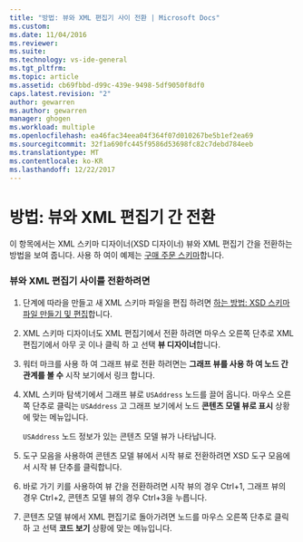 ```yaml
---
title: "방법: 뷰와 XML 편집기 사이 전환 | Microsoft Docs"
ms.custom: 
ms.date: 11/04/2016
ms.reviewer: 
ms.suite: 
ms.technology: vs-ide-general
ms.tgt_pltfrm: 
ms.topic: article
ms.assetid: cb69fbbd-d99c-439e-9498-5df9050f8df0
caps.latest.revision: "2"
author: gewarren
ms.author: gewarren
manager: ghogen
ms.workload: multiple
ms.openlocfilehash: ea46fac34eea04f364f07d010267be5b1ef2ea69
ms.sourcegitcommit: 32f1a690fc445f9586d53698fc82c7debd784eeb
ms.translationtype: MT
ms.contentlocale: ko-KR
ms.lasthandoff: 12/22/2017
---
```

# <a name="how-to-switch-between-views-and-the-xml-editor"></a>방법: 뷰와 XML 편집기 간 전환
이 항목에서는 XML 스키마 디자이너(XSD 디자이너) 뷰와 XML 편집기 간을 전환하는 방법을 보여 줍니다. 사용 하 여이 예제는 [구매 주문 스키마](../xml-tools/sample-xsd-file-simple-schema.md)합니다.  
  
### <a name="to-switch-between-the-views-and-the-xml-editor"></a>뷰와 XML 편집기 사이를 전환하려면  
  
1.  단계에 따라을 만들고 새 XML 스키마 파일을 편집 하려면 [하는 방법: XSD 스키마 파일 만들기 및 편집](../xml-tools/how-to-create-and-edit-an-xsd-schema-file.md)합니다.  
  
2.  XML 스키마 디자이너도 XML 편집기에서 전환 하려면 마우스 오른쪽 단추로 XML 편집기에서 아무 곳 이나 클릭 하 고 선택 **뷰 디자이너**합니다.  
  
3.  워터 마크를 사용 하 여 그래프 뷰로 전환 하려면는 **그래프 뷰를 사용 하 여 노드 간 관계를 볼 수** 시작 보기에서 링크 합니다.  
  
4.  XML 스키마 탐색기에서 그래프 뷰로 `USAddress` 노드를 끌어 옵니다. 마우스 오른쪽 단추로 클릭는 `USAddress` 고 그래프 보기에서 노드 **콘텐츠 모델 뷰로 표시** 상황에 맞는 메뉴입니다.  
  
     `USAddress` 노드 정보가 있는 콘텐츠 모델 뷰가 나타납니다.  
  
5.  도구 모음을 사용하여 콘텐츠 모델 뷰에서 시작 뷰로 전환하려면 XSD 도구 모음에서 시작 뷰 단추를 클릭합니다.  
  
6.  바로 가기 키를 사용하여 뷰 간을 전환하려면 시작 뷰의 경우 Ctrl+1, 그래프 뷰의 경우 Ctrl+2, 콘텐츠 모델 뷰의 경우 Ctrl+3을 누릅니다.  
  
7.  콘텐츠 모델 뷰에서 XML 편집기로 돌아가려면 노드를 마우스 오른쪽 단추로 클릭 하 고 선택 **코드 보기** 상황에 맞는 메뉴입니다.
